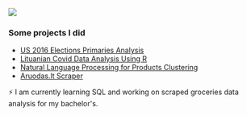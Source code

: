 ![](https://drive.google.com/uc?export=view&id=16r9nVScBXcwIqdf0gx-W2KtrIp3QiqOT)

### Some projects I did
- [US 2016 Elections Primaries Analysis](https://github.com/Deividasbu/US-2016-President-Elections)
- [Lituanian Covid Data Analysis Using R](https://github.com/Deividasbu/Covid-Data-Analysis-Using-R)
- [Natural Language Processing for Products Clustering](https://github.com/Deividasbu/NLP-for-Products-Clustering)
- [Aruodas.lt Scraper](https://github.com/Deividasbu/Scraper_Aruodas)

⚡ I am currently learning SQL and working on scraped groceries data analysis for my bachelor's. 

<!--
**Deividasbu/Deividasbu** is a ✨ _special_ ✨ repository because its `README.md` (this file) appears on your GitHub profile.

Here are some ideas to get you started:

- 🔭 I’m currently working on ...
- 🌱 I’m currently learning ...
- 👯 I’m looking to collaborate on ...
- 🤔 I’m looking for help with ...
- 💬 Ask me about ...
- 📫 How to reach me: ...
- 😄 Pronouns: ...
- ⚡ Fun fact: ...
-->
